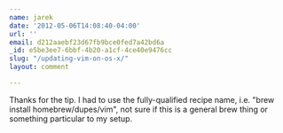 ```yaml
---
name: jarek
date: '2012-05-06T14:08:40-04:00'
url: ''
email: d212aaebf23d67fb9bce0fed7a42bd6a
_id: e5be3ee7-6bbf-4b20-a1cf-4ce40e9476cc
slug: "/updating-vim-on-os-x/"
layout: comment

---
```


Thanks for the tip. I had to use the fully-qualified recipe name, i.e. "brew install homebrew/dupes/vim", not sure if this is a general brew thing or something particular to my setup.
